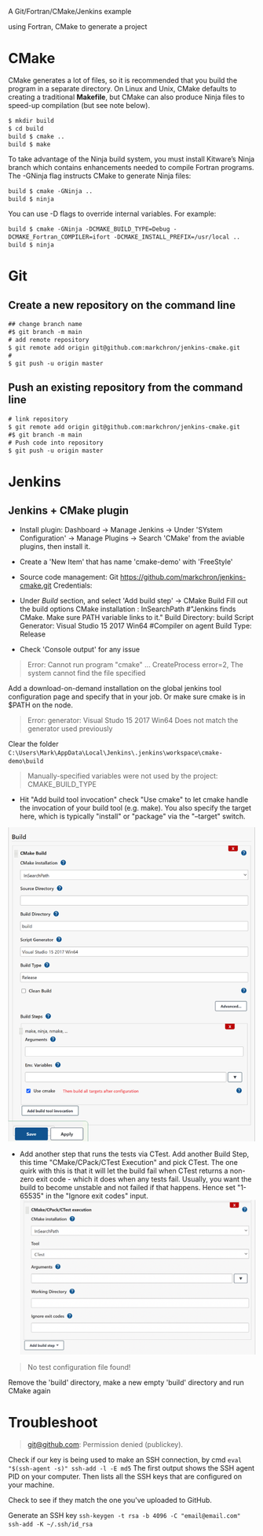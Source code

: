 
A Git/Fortran/CMake/Jenkins example 

using Fortran, CMake to generate a project

# CMake
CMake generates a lot of files, so it is recommended that you build the program in a separate directory. 
On Linux and Unix, CMake defaults to creating a traditional __Makefile__, 
but CMake can also produce Ninja files to speed-up compilation (but see note below).
```
$ mkdir build
$ cd build
build $ cmake ..
build $ make
```

To take advantage of the Ninja build system, you must install Kitware’s Ninja branch 
which contains enhancements needed to compile Fortran programs. The -GNinja flag instructs CMake to generate Ninja files:
```
build $ cmake -GNinja ..
build $ ninja
```
You can use -D flags to override internal variables. For example:
```
build $ cmake -GNinja -DCMAKE_BUILD_TYPE=Debug -DCMAKE_Fortran_COMPILER=ifort -DCMAKE_INSTALL_PREFIX=/usr/local ..
build $ ninja
```

# Git

## Create a new repository on the command line
```
## change branch name
#$ git branch -m main 
# add remote repository
$ git remote add origin git@github.com:markchron/jenkins-cmake.git
#
$ git push -u origin master
```

## Push an existing repository from the command line
```
# link repository 
$ git remote add origin git@github.com:markchron/jenkins-cmake.git
#$ git branch -m main
# Push code into repository
$ git push -u origin master
```
# Jenkins

## Jenkins + CMake plugin
* Install plugin: Dashboard -> Manage Jenkins -> Under 'SYstem Configuration' -> Manage Plugins -> Search 'CMake' from the aviable plugins, then install it.

* Create a 'New Item' that has name 'cmake-demo'  with 'FreeStyle'
* Source code management:
Git https://github.com/markchron/jenkins-cmake.git
Credentials: 

* Under _Build_ section, and select 'Add build step' -> CMake Build
Fill out the build options
CMake installation : InSearchPath  #"Jenkins finds CMake. Make sure PATH variable links to it."
Build Directory: build
Script Generator: Visual Studio 15 2017 Win64   #Compiler on agent
Build Type: Release

* Check 'Console output' for any issue

> Error: Cannot run program "cmake" ... CreateProcess error=2, The system cannot find the file specified

Add a download-on-demand installation on the global jenkins tool configuration page and
specify that in your job. Or make sure cmake is in $PATH on the node.

> Error: generator: Visual Studo 15 2017 Win64 
> Does not match the generator used previously

Clear the folder `C:\Users\Mark\AppData\Local\Jenkins\.jenkins\workspace\cmake-demo\build`

> Manually-specified variables were not used by the project: CMAKE_BUILD_TYPE

* Hit "Add build tool invocation"
check "Use cmake" to let cmake handle the invocation of your build tool (e.g. make). 
You also specify the target here, which is typically "install" or "package" via the "–target" switch.

![configure and build](doc/figures/jenkins-cmake.build.png)

* Add another step that runs the tests via CTest. 
Add another Build Step, this time "CMake/CPack/CTest Execution" and pick CTest. 
The one quirk with this is that it will let the build fail 
when CTest returns a non-zero exit code - which it does when any tests fail. 
Usually, you want the build to become unstable and not failed if that happens. 
Hence set "1-65535" in the "Ignore exit codes" input.
![test](doc/figures/jenkins-cmake.test.png)
> No test configuration file found!

Remove the 'build' directory, make a new empty 'build' directory and run CMake again


# Troubleshoot
> git@github.com: Permission denied (publickey).

Check if our key is being used to make an SSH connection, by cmd 
`eval "$(ssh-agent -s)" ssh-add -l -E md5`
The first output shows the SSH agent PID on your computer. 
Then lists all the SSH keys that are configured on your machine. 

Check to see if they match the one you've uploaded to GitHub. 

Generate an SSH key `ssh-keygen -t rsa -b 4096 -C "email@email.com" ssh-add -K ~/.ssh/id_rsa`

